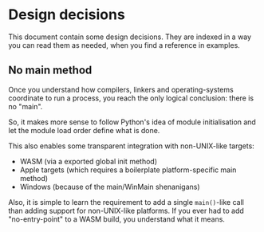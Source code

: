 # Design decisions

This document contain some design decisions. They are indexed in a way you can
read them as needed, when you find a reference in examples.

## No main method

Once you understand how compilers, linkers and operating-systems coordinate
to run a process, you reach the only logical conclusion: there is no "main".

So, it makes more sense to follow Python's idea of module initialisation and
let the module load order define what is done.

This also enables some transparent integration with non-UNIX-like targets:
- WASM (via a exported global init method)
- Apple targets (which requires a boilerplate platform-specific main method)
- Windows (because of the main/WinMain shenanigans)

Also, it is simple to learn the requirement to add a single `main()`-like call
than adding support for non-UNIX-like platforms. If you ever had to add
"no-entry-point" to a WASM build, you understand what it means.
